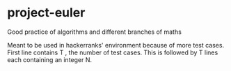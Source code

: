 # project-euler
Good practice of algorithms and different branches of maths

Meant to be used in hackerranks' environment because of more test cases. 
First line contains T , the number of test cases. This is followed by T lines each containing an integer N. 
